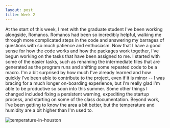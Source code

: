 ```yaml
---
layout: post
title: Week 2
---
```


At the start of this week, I met with the graduate student I've been working alongside, Romanos.
Romanos had been so incredibly helpful, walking me through more complicated steps in the code and answering my barrages of questions with so much patience and enthusiasm. Now that I have a good sense for how the code works and how the packages work together, I've begun working on the tasks that have been assigned to me. I started with some of the easier tasks, such as renaming the intermediate files that are generated as the program runs and shifting some repeated code to be a macro. I'm a bit surprised by how much I've already learned and how quickly I've been able to contribute to the project, even if it is minor -- I was bracing for a much longer on-boarding experience, but I'm really glad I'm able to be productive so soon into this summer. Some other things I changed included fixing a persistent warning, expediting the startup process, and starting on some of the class documentation.
Beyond work, I've been getting to know the area a bit better, but the temperature and humidity are a bit higher than I'm used to.

![temperature-in-houston](https://LexiShew.github.io/images/weather.PNG)
